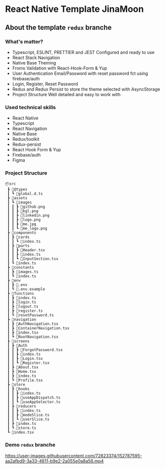 # React Native Template JinaMoon

## About the template `redux` branche

### What's matter?

- Typescript, ESLINT, PRETTIER and JEST Configured and ready to use
- React Stack Navigation
- Native Base Theming
- Froms Validation with React-Hook-Form & Yup
- User Authentication Email/Password with reset password fct using firebase/auth
- Login, Register, Reset Password
- Redux and Redux Persist to store the theme selected with AsyncStorage
- Project Structure Well detailed and easy to work with

### Used technical skills

- React Native
- Typescript
- React Navigation
- Native Base
- Redux/toolkit
- Redux-persist
- React Hook Form & Yup
- Firebase/auth
- Figma

### Project Structure

```
📦src
 ┣ 📂@types
 ┃ ┗ 📜global.d.ts
 ┣ 📂assets
 ┃ ┗ 📂images
 ┃ ┃ ┣ 📜github.png
 ┃ ┃ ┣ 📜kgl.png
 ┃ ┃ ┣ 📜linkedin.png
 ┃ ┃ ┣ 📜logo.png
 ┃ ┃ ┣ 📜me.jpg
 ┃ ┃ ┗ 📜me_logo.png
 ┣ 📂components
 ┃ ┣ 📂cards
 ┃ ┃ ┗ 📂index.ts
 ┃ ┣ 📂parts
 ┃ ┃ ┣ 📜Header.tsx
 ┃ ┃ ┣ 📜index.ts
 ┃ ┃ ┗ 📜InputSection.tsx
 ┃ ┗ 📜index.ts
 ┣ 📂constants
 ┃ ┣ 📜images.ts
 ┃ ┗ 📜index.ts
 ┣ 📂env
 ┃ ┣ 📜.env
 ┃ ┗ 📜.env.example
 ┣ 📂functions
 ┃ ┣ 📜index.ts
 ┃ ┣ 📜login.ts
 ┃ ┣ 📜logout.ts
 ┃ ┣ 📜register.ts
 ┃ ┗ 📜resetPassword.ts
 ┣ 📂navigation
 ┃ ┣ 📜AuthNavigation.tsx
 ┃ ┣ 📜ContainerNavigation.tsx
 ┃ ┣ 📜index.tsx
 ┃ ┗ 📜RootNavigation.tsx
 ┣ 📂screens
 ┃ ┣ 📂Auth
 ┃ ┃ ┣ 📜ForgotPassword.tsx
 ┃ ┃ ┣ 📜index.ts
 ┃ ┃ ┣ 📜Login.tsx
 ┃ ┃ ┗ 📜Register.tsx
 ┃ ┣ 📜About.tsx
 ┃ ┣ 📜Home.tsx
 ┃ ┣ 📜index.ts
 ┃ ┗ 📜Profile.tsx
 ┣ 📂store
 ┃ ┣ 📂hooks
 ┃ ┃ ┣ 📜index.ts
 ┃ ┃ ┣ 📜useAppDispatch.ts
 ┃ ┃ ┗ 📜useAppSelector.ts
 ┃ ┣ 📂reducers
 ┃ ┃ ┣ 📜index.ts
 ┃ ┃ ┣ 📜modeSlice.ts
 ┃ ┃ ┗ 📜userSlice.ts
 ┃ ┣ 📜index.ts
 ┃ ┗ 📜store.ts
 ┗ 📜index.tsx
```
### Demo `redux` branche

https://user-images.githubusercontent.com/72823374/152787595-aa2afbd9-3a33-4611-b9e2-2a055e0a8a56.mp4





